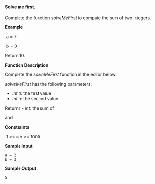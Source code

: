 #### Solve me first.

Complete the function *solveMeFirst* to compute the sum of two integers.

**Example** 

​	a = 7

​	b = 3

Return 10.

**Function Description**  

Complete the *solveMeFirst* function in the editor below.

*solveMeFirst* has the following parameters:  

- *int a*: the first value
- *int b*: the second value

Returns 
 \- *int*: the sum of 

 and 

**Constraints**

​	1 <= a,b <= 1000

**Sample Input**

```
a = 2
b = 3
```

**Sample Output**

```
5
```